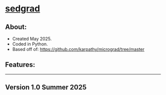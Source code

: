 <h1><u>sedgrad</u></h1>

<!--<h3>the why behind <a href="https://raw.githubusercontent.com/rylansedlacek/sedgrad/refs/heads/main/why%3F.txt">sedgrad</a>.</h3>-->

<h2>About:</h2>

- Created May 2025.
- Coded in Python.
- Based off of: https://github.com/karpathy/micrograd/tree/master

<h2>Features:</h2>

-----------------------------------------------------
<h2>Version 1.0 Summer 2025</h2>
